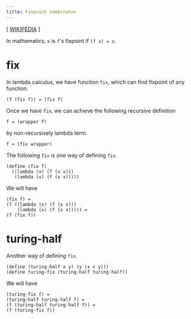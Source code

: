 ```yaml
---
title: Fixpoint combinator
---
```


[ [WIKIPEDIA](https://en.wikipedia.org/wiki/Fixed-point_combinator) ]

In mathematics, `x` is `f`'s fixpoint if `(f x) = x`.

# fix

In lambda calculus, we have function `fix`,
which can find fixpoint of any function.

```lambda pseudocode
(f (fix f)) = (fix f)
```

Once we have `fix`, we can achieve the following recursive definition

```lambda pseudocode
f = (wrapper f)
```

by non-recursively lambda term.

```lambda pseudocode
f = (fix wrapper)
```

The following `fix` is one way of defining `fix`.

```lambda
(define (fix f)
  ((lambda (x) (f (x x)))
   (lambda (x) (f (x x)))))
```

We will have

```lambda pseudocode
(fix f) =
(f ((lambda (x) (f (x x)))
    (lambda (x) (f (x x))))) =
(f (fix f))
```

# turing-half

Another way of defining `fix`.

```lambda
(define (turing-half x y) (y (x x y)))
(define turing-fix (turing-half turing-half))
```

We will have

```lambda pseudocode
(turing-fix f) =
(turing-half turing-half f) =
(f (turing-half turing-half f)) =
(f (turing-fix f))
```
